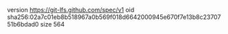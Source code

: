 version https://git-lfs.github.com/spec/v1
oid sha256:02a7c01eb8b518967a0b569f018d6642000945e670f7e13b8c2370751b6bdad0
size 564
